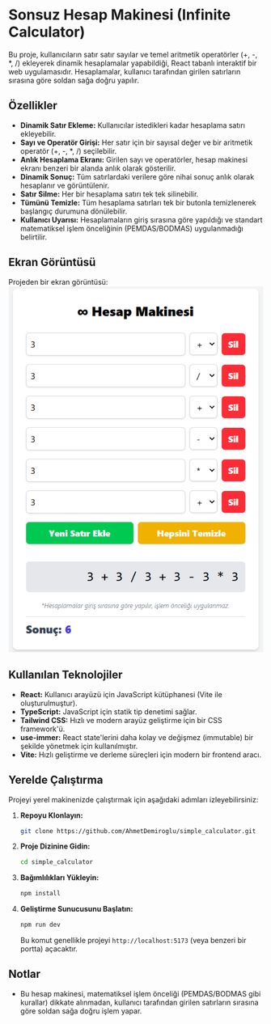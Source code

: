 # Sonsuz Hesap Makinesi (Infinite Calculator)

Bu proje, kullanıcıların satır satır sayılar ve temel aritmetik operatörler (+, -, *, /) ekleyerek dinamik hesaplamalar yapabildiği, React tabanlı interaktif bir web uygulamasıdır. Hesaplamalar, kullanıcı tarafından girilen satırların sırasına göre soldan sağa doğru yapılır.

## Özellikler

* **Dinamik Satır Ekleme:** Kullanıcılar istedikleri kadar hesaplama satırı ekleyebilir.
* **Sayı ve Operatör Girişi:** Her satır için bir sayısal değer ve bir aritmetik operatör (+, -, \*, /) seçilebilir.
* **Anlık Hesaplama Ekranı:** Girilen sayı ve operatörler, hesap makinesi ekranı benzeri bir alanda anlık olarak gösterilir.
* **Dinamik Sonuç:** Tüm satırlardaki verilere göre nihai sonuç anlık olarak hesaplanır ve görüntülenir.
* **Satır Silme:** Her bir hesaplama satırı tek tek silinebilir.
* **Tümünü Temizle:** Tüm hesaplama satırları tek bir butonla temizlenerek başlangıç durumuna dönülebilir.
* **Kullanıcı Uyarısı:** Hesaplamaların giriş sırasına göre yapıldığı ve standart matematiksel işlem önceliğinin (PEMDAS/BODMAS) uygulanmadığı belirtilir.

## Ekran Görüntüsü

Projeden bir ekran görüntüsü:
![](./screenshot.png)

## Kullanılan Teknolojiler

* **React:** Kullanıcı arayüzü için JavaScript kütüphanesi (Vite ile oluşturulmuştur).
* **TypeScript:** JavaScript için statik tip denetimi sağlar.
* **Tailwind CSS:** Hızlı ve modern arayüz geliştirme için bir CSS framework'ü.
* **use-immer:** React state'lerini daha kolay ve değişmez (immutable) bir şekilde yönetmek için kullanılmıştır.
* **Vite:** Hızlı geliştirme ve derleme süreçleri için modern bir frontend aracı.

## Yerelde Çalıştırma

Projeyi yerel makinenizde çalıştırmak için aşağıdaki adımları izleyebilirsiniz:

1.  **Repoyu Klonlayın:**
    ```bash
    git clone https://github.com/AhmetDemiroglu/simple_calculator.git
    ```
2.  **Proje Dizinine Gidin:**
    ```bash
    cd simple_calculator
    ```

3.  **Bağımlılıkları Yükleyin:**
    ```bash
    npm install
    ```

4.  **Geliştirme Sunucusunu Başlatın:**
    ```bash
    npm run dev
    ```
    Bu komut genellikle projeyi `http://localhost:5173` (veya benzeri bir portta) açacaktır.

## Notlar

* Bu hesap makinesi, matematiksel işlem önceliği (PEMDAS/BODMAS gibi kurallar) dikkate alınmadan, kullanıcı tarafından girilen satırların sırasına göre soldan sağa doğru işlem yapar.
